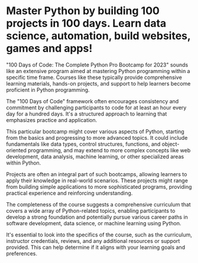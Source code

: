 # Master Python by building 100 projects in 100 days. Learn data science, automation, build websites, games and apps!



"100 Days of Code: The Complete Python Pro Bootcamp for 2023" sounds like an extensive program aimed at mastering Python programming within a specific time frame. Courses like these typically provide comprehensive learning materials, hands-on projects, and support to help learners become proficient in Python programming.

The "100 Days of Code" framework often encourages consistency and commitment by challenging participants to code for at least an hour every day for a hundred days. It's a structured approach to learning that emphasizes practice and application.

This particular bootcamp might cover various aspects of Python, starting from the basics and progressing to more advanced topics. It could include fundamentals like data types, control structures, functions, and object-oriented programming, and may extend to more complex concepts like web development, data analysis, machine learning, or other specialized areas within Python.

Projects are often an integral part of such bootcamps, allowing learners to apply their knowledge in real-world scenarios. These projects might range from building simple applications to more sophisticated programs, providing practical experience and reinforcing understanding.

The completeness of the course suggests a comprehensive curriculum that covers a wide array of Python-related topics, enabling participants to develop a strong foundation and potentially pursue various career paths in software development, data science, or machine learning using Python.

It's essential to look into the specifics of the course, such as the curriculum, instructor credentials, reviews, and any additional resources or support provided. This can help determine if it aligns with your learning goals and preferences.

